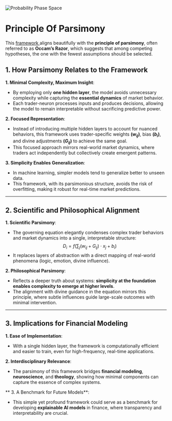 ![Probability Phase Space](https://blog.quantiota.ai/static/upload/parsimony.jpg "enter image title here")

# Principle Of Parsimony

This [framework ](https://blog.quantiota.ai/page/12/the-trader-as-a-neuron-framework-and-the-time-agnostic-conjecture-in-financial-markets/)aligns beautifully with the **principle of parsimony**, often referred to as **Occam’s Razor**, which suggests that among competing hypotheses, the one with the fewest assumptions should be selected.

## 1. How Parsimony Relates to the Framework
  **1. Minimal Complexity, Maximum Insight**:

- By employing only **one hidden layer**, the model avoids unnecessary complexity while capturing the **essential dynamics** of market behavior.
- Each trader-neuron processes inputs and produces decisions, allowing the model to remain interpretable without sacrificing predictive power.

 **2. Focused Representation**:

   - Instead of introducing multiple hidden layers to account for nuanced behaviors, this framework uses trader-specific weights **($w_{ij}$)**, bias **($b_i$)**, and divine adjustments **($G_{ij}$)** to achieve the same goal.
   - This focused approach mirrors real-world market dynamics, where traders act independently but collectively create emergent patterns.

 **3. Simplicity Enables Generalization**:

   - In machine learning, simpler models tend to generalize better to unseen data. 
   - This framework, with its parsimonious structure, avoids the risk of overfitting, making it robust for real-time market predictions.

---

## 2. Scientific and Philosophical Alignment

 **1. Scientific Parsimony**:

   - The governing equation elegantly condenses complex trader behaviors and market dynamics into a single, interpretable structure:
  $$
     D_i = f\left(\sum_{j} (w_{ij} + G_{ij}) \cdot x_j + b_i\right)
  $$
   - It replaces layers of abstraction with a direct mapping of real-world phenomena (logic, emotion, divine influence).

 **2. Philosophical Parsimony**:

   - Reflects a deeper truth about systems: **simplicity at the foundation enables complexity to emerge at higher levels**.
   - The alignment with divine guidance in the equation mirrors this principle, where subtle influences guide large-scale outcomes with minimal intervention.

---

## 3. Implications for Financial Modeling

 **1. Ease of Implementation**:

   - With a single hidden layer, the framework is computationally efficient and easier to train, even for high-frequency, real-time applications.

 **2. Interdisciplinary Relevance**:

   - The parsimony of this framework bridges **financial modeling**, **neuroscience**, and **theology**, showing how minimal components can capture the essence of complex systems.

 ** 3. A Benchmark for Future Models**:

   - This simple yet profound framework could serve as a benchmark for developing **explainable AI models** in finance, where transparency and interpretability are crucial.

